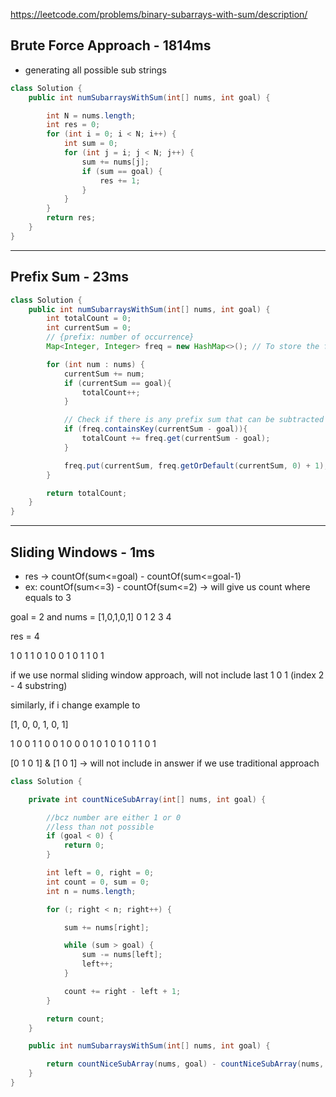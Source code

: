 https://leetcode.com/problems/binary-subarrays-with-sum/description/

## Brute Force Approach - 1814ms

* generating all possible sub strings

```java
class Solution {
    public int numSubarraysWithSum(int[] nums, int goal) {

        int N = nums.length;
        int res = 0;
        for (int i = 0; i < N; i++) {
            int sum = 0;
            for (int j = i; j < N; j++) {
                sum += nums[j];
                if (sum == goal) {
                    res += 1;
                }
            }
        }
        return res;
    }
}
```

---

## Prefix Sum - 23ms

```java
class Solution {
    public int numSubarraysWithSum(int[] nums, int goal) {
        int totalCount = 0;
        int currentSum = 0;
        // {prefix: number of occurrence}
        Map<Integer, Integer> freq = new HashMap<>(); // To store the frequency of prefix sums

        for (int num : nums) {
            currentSum += num;
            if (currentSum == goal){
                totalCount++;
            }

            // Check if there is any prefix sum that can be subtracted from the current sum to get the desired goal
            if (freq.containsKey(currentSum - goal)){
                totalCount += freq.get(currentSum - goal);
            }

            freq.put(currentSum, freq.getOrDefault(currentSum, 0) + 1);
        }

        return totalCount;
    }
}
```

---

## Sliding Windows - 1ms

* res &rarr; countOf(sum<=goal) - countOf(sum<=goal-1)
* ex:  countOf(sum<=3) - countOf(sum<=2) &rarr; will give us count where equals to 3

goal = 2 and nums = [1,0,1,0,1]
                     0 1 2 3 4

res = 4

1 0 1
1 0 1 0
0 1 0 1
1 0 1

if we use normal sliding window approach, will not include last 1 0 1 (index 2 - 4 substring)

similarly, if i change example to 

[1, 0, 0, 1, 0, 1]

1 0 0 1
1 0 0 1 0
0 0 1 0 1
0 1 0 1
1 0 1

[0 1 0 1] & [1 0 1] -> will not include in answer if we use traditional approach

```java
class Solution {

    private int countNiceSubArray(int[] nums, int goal) {

        //bcz number are either 1 or 0
        //less than not possible
        if (goal < 0) {
            return 0;
        }

        int left = 0, right = 0;
        int count = 0, sum = 0;
        int n = nums.length;

        for (; right < n; right++) {

            sum += nums[right];

            while (sum > goal) {
                sum -= nums[left];
                left++;
            }

            count += right - left + 1;
        }

        return count;
    }

    public int numSubarraysWithSum(int[] nums, int goal) {

        return countNiceSubArray(nums, goal) - countNiceSubArray(nums, goal - 1);
    }
}
```

